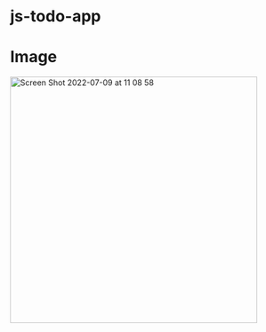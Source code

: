 # js-todo-app


# Image
<img width="444" alt="Screen Shot 2022-07-09 at 11 08 58" src="https://user-images.githubusercontent.com/92189386/178087699-fc5788f0-d516-4f11-a3f5-e4166a180ad8.png">
